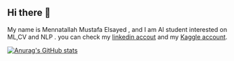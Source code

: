 ## Hi there 👋

My name is Mennatallah Mustafa Elsayed , and I am AI student interested on ML,CV and NLP .
you can check my [linkedin accout](https://www.linkedin.com/in/menna-elsayed-859b7628a?utm_source=share&utm_campaign=share_via&utm_content=profile&utm_medium=android_app) and my [Kaggle account](https://www.kaggle.com/mennaelsayed1).

[![Anurag's GitHub stats](https://github-readme-stats.vercel.app/api?username=MennaElsayed2)](https://github.com/anuraghazra/github-readme-stats)
